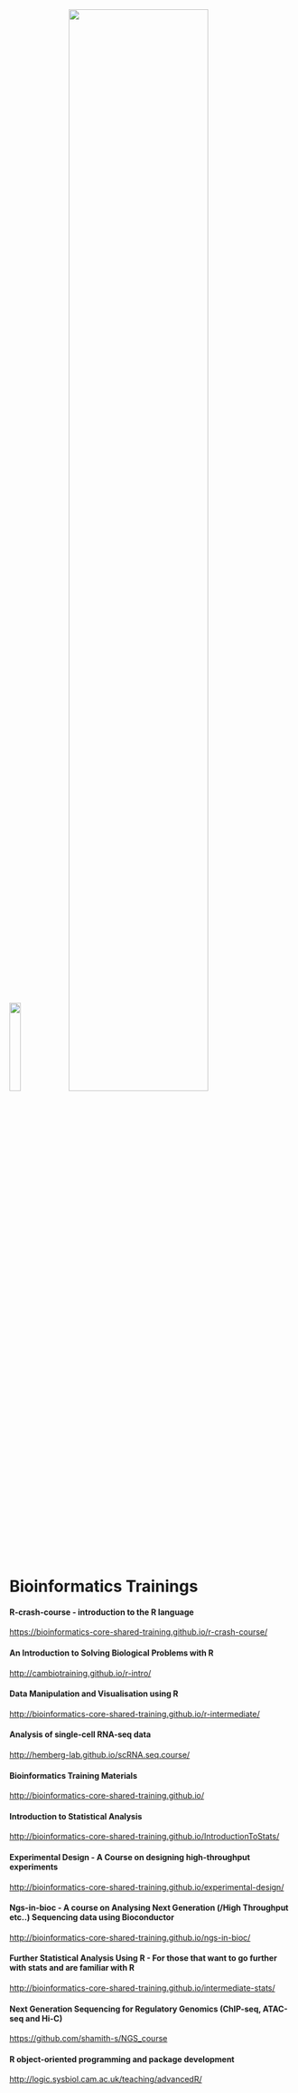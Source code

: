 <img src="https://www.cam.ac.uk/sites/www.cam.ac.uk/files/inner-images/logo.jpg" width="20%" height="20%" />
<img src="https://www.cancerresearchuk.org/sites/all/themes/custom/cruk/cruk-logo.svg" width="70%" height="70%" />

# Bioinformatics Trainings
#### R-crash-course - introduction to the R language
https://bioinformatics-core-shared-training.github.io/r-crash-course/
#### An Introduction to Solving Biological Problems with R
http://cambiotraining.github.io/r-intro/
#### Data Manipulation and Visualisation using R
http://bioinformatics-core-shared-training.github.io/r-intermediate/
#### Analysis of single-cell RNA-seq data
http://hemberg-lab.github.io/scRNA.seq.course/
#### Bioinformatics Training Materials
http://bioinformatics-core-shared-training.github.io/
#### Introduction to Statistical Analysis
http://bioinformatics-core-shared-training.github.io/IntroductionToStats/
#### Experimental Design - A Course on designing high-throughput experiments
http://bioinformatics-core-shared-training.github.io/experimental-design/
#### Ngs-in-bioc - A course on Analysing Next Generation (/High Throughput etc..) Sequencing data using Bioconductor
http://bioinformatics-core-shared-training.github.io/ngs-in-bioc/
#### Further Statistical Analysis Using R - For those that want to go further with stats and are familiar with R
http://bioinformatics-core-shared-training.github.io/intermediate-stats/
#### Next Generation Sequencing for Regulatory Genomics (ChIP-seq, ATAC-seq and Hi-C)
https://github.com/shamith-s/NGS_course
#### R object-oriented programming and package development
http://logic.sysbiol.cam.ac.uk/teaching/advancedR/
